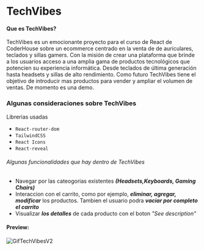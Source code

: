 # TechVibes

#### Que es TechVibes?
TechVibes es un emocionante proyecto para el curso de React de CoderHouse sobre un ecommerce centrado en la venta de de auriculares, teclados y sillas gamers. Con la misión de crear una plataforma que brinde a los usuarios acceso a una amplia gama de productos tecnológicos que potencien su experiencia informática. Desde teclados de última generación hasta headsets y sillas de alto rendimiento.
Como futuro TechVibes tiene el objetivo de introducir mas productos para vender y ampliar el volumen de ventas. De momento es una demo.


### Algunas consideraciones sobre TechVibes
 Librerias usadas
*   `React-router-dom`
*   `TailwindCSS`
*   `React Icons`
*   `React-reveal`

###### Algunas funcionalidades que hay dentro de TechVibes
* Navegar por las cateogorias existentes _**(Headsets,Keyboards, Gaming Chairs)**_
* Interaccion con el carrito, como por ejemplo, _**eliminar, agregar, modificar**_ los productos. Tambien el usuario podra _**vaciar por completo el carrito**_
* Visualizar _**los detalles**_ de cada producto con el boton _"See description"_

#### Preview:
![GifTechVibesV2](https://github.com/mateoBodiniARG/TechVibes/assets/83024999/ed8158b7-1f99-4a36-b65f-d9d78c13c723)